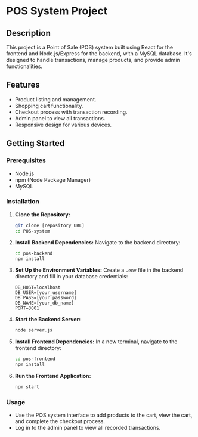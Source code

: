 # POS System Project

## Description

This project is a Point of Sale (POS) system built using React for the frontend and Node.js/Express for the backend, with a MySQL database. It's designed to handle transactions, manage products, and provide admin functionalities.

## Features

- Product listing and management.
- Shopping cart functionality.
- Checkout process with transaction recording.
- Admin panel to view all transactions.
- Responsive design for various devices.

## Getting Started

### Prerequisites

- Node.js
- npm (Node Package Manager)
- MySQL

### Installation

1. **Clone the Repository:**
    ```bash
    git clone [repository URL]
    cd POS-system
    ```

2. **Install Backend Dependencies:**
    Navigate to the backend directory:
    ```bash
    cd pos-backend
    npm install
    ```

3. **Set Up the Environment Variables:**
    Create a `.env` file in the backend directory and fill in your database credentials:
    ```
    DB_HOST=localhost
    DB_USER=[your_username]
    DB_PASS=[your_password]
    DB_NAME=[your_db_name]
    PORT=3001
    ```

4. **Start the Backend Server:**
    ```bash
    node server.js
    ```

5. **Install Frontend Dependencies:**
    In a new terminal, navigate to the frontend directory:
    ```bash
    cd pos-frontend
    npm install
    ```

6. **Run the Frontend Application:**
    ```bash
    npm start
    ```

### Usage

- Use the POS system interface to add products to the cart, view the cart, and complete the checkout process.
- Log in to the admin panel to view all recorded transactions.

